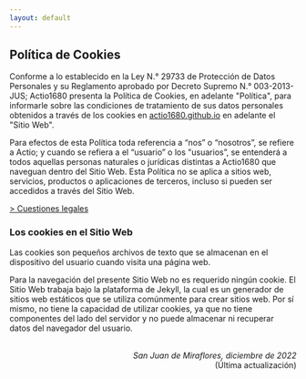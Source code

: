 ```yaml
---
layout: default
---
```


## Política de Cookies
Conforme a lo establecido en la Ley N.° 29733 de Protección de Datos Personales y su Reglamento aprobado por Decreto Supremo N.° 003-2013-JUS; Actio1680 presenta la Política de Cookies, en adelante "Política", para informarle sobre las condiciones de tratamiento de sus datos personales obtenidos a través de los cookies en [actio1680.github.io](https://actio1680.github.io/) en adelante el "Sitio Web".

Para efectos de esta Política toda referencia a “nos” o “nosotros”, se refiere a Actio; y cuando se refiera a el “usuario” o los "usuarios”, se entenderá a todos aquellas personas naturales o jurídicas distintas a Actio1680 que naveguan dentro del Sitio Web. Esta Política no se aplica a sitios web, servicios, productos o aplicaciones de terceros, incluso si pueden ser accedidos a través del Sitio Web.

[> Cuestiones legales](/legal.md)

### Los cookies en el Sitio Web
Las cookies son pequeños archivos de texto que se almacenan en el dispositivo del usuario cuando visita una página web. 

Para la navegación del presente Sitio Web no es requerido ningún cookie. El Sitio Web trabaja bajo la plataforma de Jekyll, la cual es un generador de sitios web estáticos que se utiliza comúnmente para crear sitios web. Por sí mismo, no tiene la capacidad de utilizar cookies, ya que no tiene componentes del lado del servidor y no puede almacenar ni recuperar datos del navegador del usuario.


<br>
<div align="right">
<i>San Juan de Miraflores, diciembre de 2022</i><br>
(Última actualización)
</div>
<br>
